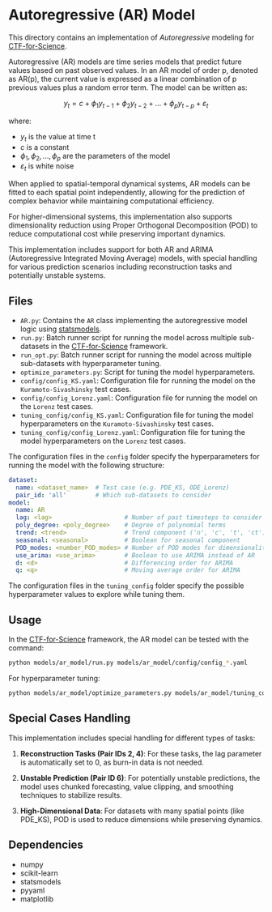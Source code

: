 # Autoregressive (AR) Model

This directory contains an implementation of *Autoregressive* modeling for [CTF-for-Science](https://github.com/CTF-for-Science).

Autoregressive (AR) models are time series models that predict future values based on past observed values. In an AR model of order p, denoted as AR(p), the current value is expressed as a linear combination of p previous values plus a random error term. The model can be written as:

$$y_t = c + \phi_1 y_{t-1} + \phi_2 y_{t-2} + ... + \phi_p y_{t-p} + \varepsilon_t$$

where:
- $y_t$ is the value at time t
- $c$ is a constant
- $\phi_1, \phi_2, ..., \phi_p$ are the parameters of the model
- $\varepsilon_t$ is white noise

When applied to spatial-temporal dynamical systems, AR models can be fitted to each spatial point independently, allowing for the prediction of complex behavior while maintaining computational efficiency.

For higher-dimensional systems, this implementation also supports dimensionality reduction using Proper Orthogonal Decomposition (POD) to reduce computational cost while preserving important dynamics.

This implementation includes support for both AR and ARIMA (Autoregressive Integrated Moving Average) models, with special handling for various prediction scenarios including reconstruction tasks and potentially unstable systems.

## Files
- `AR.py`: Contains the `AR` class implementing the autoregressive model logic using [statsmodels](https://www.statsmodels.org/).
- `run.py`: Batch runner script for running the model across multiple sub-datasets in the [CTF-for-Science](https://github.com/CTF-for-Science) framework.
- `run_opt.py`: Batch runner script for running the model across multiple sub-datasets with hyperparameter tuning.
- `optimize_parameters.py`: Script for tuning the model hyperparameters.
- `config/config_KS.yaml`: Configuration file for running the model on the `Kuramoto-Sivashinsky` test cases.
- `config/config_Lorenz.yaml`: Configuration file for running the model on the `Lorenz` test cases.
- `tuning_config/config_KS.yaml`: Configuration file for tuning the model hyperparameters on the `Kuramoto-Sivashinsky` test cases.
- `tuning_config/config_Lorenz.yaml`: Configuration file for tuning the model hyperparameters on the `Lorenz` test cases.
 
The configuration files in the `config` folder specify the hyperparameters for running the model with the following structure:

```yaml
dataset:
  name: <dataset_name>  # Test case (e.g. PDE_KS, ODE_Lorenz)
  pair_id: 'all'        # Which sub-datasets to consider
model:
  name: AR
  lag: <lag>                    # Number of past timesteps to consider
  poly_degree: <poly_degree>    # Degree of polynomial terms
  trend: <trend>                # Trend component ('n', 'c', 't', 'ct')
  seasonal: <seasonal>          # Boolean for seasonal component
  POD_modes: <number_POD_modes> # Number of POD modes for dimensionality reduction
  use_arima: <use_arima>        # Boolean to use ARIMA instead of AR
  d: <d>                        # Differencing order for ARIMA
  q: <q>                        # Moving average order for ARIMA
```

The configuration files in the `tuning_config` folder specify the possible hyperparameter values to explore while tuning them. 

## Usage

In the [CTF-for-Science](https://github.com/CTF-for-Science) framework, the AR model can be tested with the command:

```bash
python models/ar_model/run.py models/ar_model/config/config_*.yaml
```

For hyperparameter tuning:

```bash
python models/ar_model/optimize_parameters.py models/ar_model/tuning_config/config_*.yaml
```

## Special Cases Handling

This implementation includes special handling for different types of tasks:

1. **Reconstruction Tasks (Pair IDs 2, 4)**: For these tasks, the lag parameter is automatically set to 0, as burn-in data is not needed.

2. **Unstable Prediction (Pair ID 6)**: For potentially unstable predictions, the model uses chunked forecasting, value clipping, and smoothing techniques to stabilize results.

3. **High-Dimensional Data**: For datasets with many spatial points (like PDE_KS), POD is used to reduce dimensions while preserving dynamics.

## Dependencies
- numpy
- scikit-learn
- statsmodels
- pyyaml
- matplotlib

